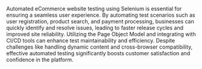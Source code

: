 Automated eCommerce website testing using Selenium is essential for ensuring a seamless user experience. By automating test scenarios such as user registration, product search, and payment processing, businesses can quickly identify and resolve issues, leading to faster release cycles and improved site reliability. Utilizing the Page Object Model and integrating with CI/CD tools can enhance test maintainability and efficiency. Despite challenges like handling dynamic content and cross-browser compatibility, effective automated testing significantly boosts customer satisfaction and confidence in the platform.
